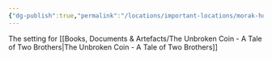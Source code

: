 ```yaml
---
{"dg-publish":true,"permalink":"/locations/important-locations/morak-hold/","tags":["Undiscovered"],"updated":"2025-02-13T18:06:49.223+00:00"}
---
```


The setting for [[Books, Documents & Artefacts/The Unbroken Coin - A Tale of Two Brothers\|The Unbroken Coin - A Tale of Two Brothers]] 